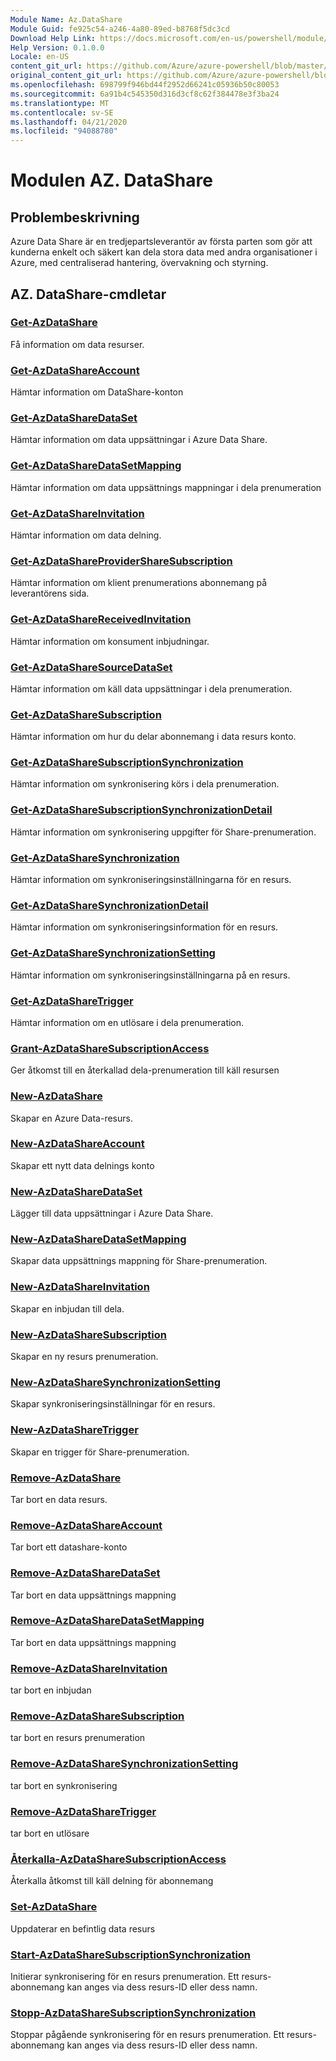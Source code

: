 ```yaml
---
Module Name: Az.DataShare
Module Guid: fe925c54-a246-4a80-89ed-b8768f5dc3cd
Download Help Link: https://docs.microsoft.com/en-us/powershell/module/az.datashare
Help Version: 0.1.0.0
Locale: en-US
content_git_url: https://github.com/Azure/azure-powershell/blob/master/src/DataShare/DataShare/help/Az.DataShare.md
original_content_git_url: https://github.com/Azure/azure-powershell/blob/master/src/DataShare/DataShare/help/Az.DataShare.md
ms.openlocfilehash: 698799f946bd44f2952d66241c05936b50c80053
ms.sourcegitcommit: 6a91b4c545350d316d3cf8c62f384478e3f3ba24
ms.translationtype: MT
ms.contentlocale: sv-SE
ms.lasthandoff: 04/21/2020
ms.locfileid: "94088780"
---
```

# Modulen AZ. DataShare
## Problembeskrivning
Azure Data Share är en tredjepartsleverantör av första parten som gör att kunderna enkelt och säkert kan dela stora data med andra organisationer i Azure, med centraliserad hantering, övervakning och styrning.

## AZ. DataShare-cmdletar
### [Get-AzDataShare](Get-AzDataShare.md)
Få information om data resurser.

### [Get-AzDataShareAccount](Get-AzDataShareAccount.md)
Hämtar information om DataShare-konton

### [Get-AzDataShareDataSet](Get-AzDataShareDataSet.md)
Hämtar information om data uppsättningar i Azure Data Share.

### [Get-AzDataShareDataSetMapping](Get-AzDataShareDataSetMapping.md)
Hämtar information om data uppsättnings mappningar i dela prenumeration

### [Get-AzDataShareInvitation](Get-AzDataShareInvitation.md)
Hämtar information om data delning.

### [Get-AzDataShareProviderShareSubscription](Get-AzDataShareProviderShareSubscription.md)
Hämtar information om klient prenumerations abonnemang på leverantörens sida.

### [Get-AzDataShareReceivedInvitation](Get-AzDataShareReceivedInvitation.md)
Hämtar information om konsument inbjudningar.

### [Get-AzDataShareSourceDataSet](Get-AzDataShareSourceDataSet.md)
Hämtar information om käll data uppsättningar i dela prenumeration.

### [Get-AzDataShareSubscription](Get-AzDataShareSubscription.md)
Hämtar information om hur du delar abonnemang i data resurs konto.

### [Get-AzDataShareSubscriptionSynchronization](Get-AzDataShareSubscriptionSynchronization.md)
Hämtar information om synkronisering körs i dela prenumeration.

### [Get-AzDataShareSubscriptionSynchronizationDetail](Get-AzDataShareSubscriptionSynchronizationDetail.md)
Hämtar information om synkronisering uppgifter för Share-prenumeration.

### [Get-AzDataShareSynchronization](Get-AzDataShareSynchronization.md)
Hämtar information om synkroniseringsinställningarna för en resurs.

### [Get-AzDataShareSynchronizationDetail](Get-AzDataShareSynchronizationDetail.md)
Hämtar information om synkroniseringsinformation för en resurs.

### [Get-AzDataShareSynchronizationSetting](Get-AzDataShareSynchronizationSetting.md)
Hämtar information om synkroniseringsinställningarna på en resurs.

### [Get-AzDataShareTrigger](Get-AzDataShareTrigger.md)
Hämtar information om en utlösare i dela prenumeration.

### [Grant-AzDataShareSubscriptionAccess](Grant-AzDataShareSubscriptionAccess.md)
Ger åtkomst till en återkallad dela-prenumeration till käll resursen

### [New-AzDataShare](New-AzDataShare.md)
Skapar en Azure Data-resurs.

### [New-AzDataShareAccount](New-AzDataShareAccount.md)
Skapar ett nytt data delnings konto

### [New-AzDataShareDataSet](New-AzDataShareDataSet.md)
Lägger till data uppsättningar i Azure Data Share.

### [New-AzDataShareDataSetMapping](New-AzDataShareDataSetMapping.md)
Skapar data uppsättnings mappning för Share-prenumeration.

### [New-AzDataShareInvitation](New-AzDataShareInvitation.md)
Skapar en inbjudan till dela.

### [New-AzDataShareSubscription](New-AzDataShareSubscription.md)
Skapar en ny resurs prenumeration.

### [New-AzDataShareSynchronizationSetting](New-AzDataShareSynchronizationSetting.md)
Skapar synkroniseringsinställningar för en resurs.

### [New-AzDataShareTrigger](New-AzDataShareTrigger.md)
Skapar en trigger för Share-prenumeration.

### [Remove-AzDataShare](Remove-AzDataShare.md)
Tar bort en data resurs.

### [Remove-AzDataShareAccount](Remove-AzDataShareAccount.md)
Tar bort ett datashare-konto

### [Remove-AzDataShareDataSet](Remove-AzDataShareDataSet.md)
Tar bort en data uppsättnings mappning

### [Remove-AzDataShareDataSetMapping](Remove-AzDataShareDataSetMapping.md)
Tar bort en data uppsättnings mappning

### [Remove-AzDataShareInvitation](Remove-AzDataShareInvitation.md)
tar bort en inbjudan

### [Remove-AzDataShareSubscription](Remove-AzDataShareSubscription.md)
tar bort en resurs prenumeration

### [Remove-AzDataShareSynchronizationSetting](Remove-AzDataShareSynchronizationSetting.md)
tar bort en synkronisering

### [Remove-AzDataShareTrigger](Remove-AzDataShareTrigger.md)
tar bort en utlösare

### [Återkalla-AzDataShareSubscriptionAccess](Revoke-AzDataShareSubscriptionAccess.md)
Återkalla åtkomst till käll delning för abonnemang

### [Set-AzDataShare](Set-AzDataShare.md)
Uppdaterar en befintlig data resurs

### [Start-AzDataShareSubscriptionSynchronization](Start-AzDataShareSubscriptionSynchronization.md)
Initierar synkronisering för en resurs prenumeration. Ett resurs-abonnemang kan anges via dess resurs-ID eller dess namn.

### [Stopp-AzDataShareSubscriptionSynchronization](Stop-AzDataShareSubscriptionSynchronization.md)
Stoppar pågående synkronisering för en resurs prenumeration. Ett resurs-abonnemang kan anges via dess resurs-ID eller dess namn.

